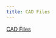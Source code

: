 ```yaml
---
title: CAD Files
---
```


[CAD Files](https://drive.google.com/drive/folders/1fzY9kCMuEYDinp0CCUahqtIw_xycFmO_?usp=sharing)

